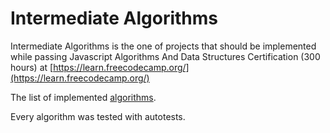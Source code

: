 # Intermediate Algorithms
Intermediate Algorithms is the one of projects that should be implemented while passing Javascript Algorithms And Data Structures Certification (300 hours) at [https://learn.freecodecamp.org/](https://learn.freecodecamp.org/)


The list of implemented [algorithms](https://learn.freecodecamp.org/javascript-algorithms-and-data-structures/intermediate-algorithm-scripting/).

Every algorithm was tested with autotests.